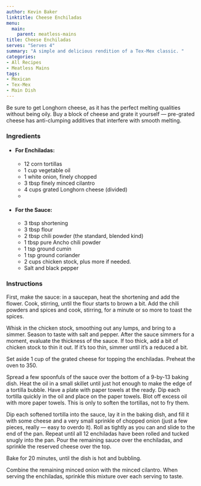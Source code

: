 ```yaml
---
author: Kevin Baker
linktitle: Cheese Enchiladas
menu:
  main:
    parent: meatless-mains
title: Cheese Enchiladas
serves: "Serves 4"
summary: "A simple and delicious rendition of a Tex-Mex classic. "
categories:
- All Recipes
- Meatless Mains
tags:
- Mexican
- Tex-Mex
- Main Dish
---
```

Be sure to get Longhorn cheese, as it has the perfect melting qualities without being oily. Buy a block of cheese and grate it yourself — pre-grated cheese has anti-clumping additives that interfere with smooth melting.

### Ingredients

<div class="ingredient-list">

* #### For Enchiladas:
  * 12 corn tortillas  
  * 1 cup vegetable oil  
  * 1 white onion, finely chopped  
  * 3 tbsp finely minced cilantro  
  * 4 cups grated Longhorn cheese (divided)  
  *   
* #### For the Sauce:  
  * 3 tbsp shortening  
  * 3 tbsp flour  
  * 2 tbsp chili powder (the standard, blended kind)  
  * 1 tbsp pure Ancho chili powder  
  * 1 tsp ground cumin  
  * 1 tsp ground coriander  
  * 2 cups chicken stock, plus more if needed.  
  * Salt and black pepper  

</div>

### Instructions

First, make the sauce: in a saucepan, heat the shortening and add the flower. Cook, stirring, until the flour starts to brown a bit. Add the chili powders and spices and cook, stirring, for a minute or so more to toast the spices. 

Whisk in the chicken stock, smoothing out any lumps, and bring to a simmer. Season to taste with salt and pepper. After the sauce simmers for a moment, evaluate the thickness of the sauce. If too thick, add a bit of chicken stock to thin it out. If it’s too thin, simmer until it’s a reduced a bit.

Set aside 1 cup of the grated cheese for topping the enchiladas. Preheat the oven to 350.

Spread a few spoonfuls of the sauce over the bottom of a 9-by-13 baking dish.  Heat the oil in a small skillet until just hot enough to make the edge of a tortilla bubble. Have a plate with paper towels at the ready. Dip each tortilla quickly in the oil and place on the paper towels. Blot off excess oil with more paper towels. This is only to soften the tortillas, not to fry them.

Dip each softened tortilla into the sauce, lay it in the baking dish, and fill it with some cheese and a very small sprinkle of chopped onion (just a few pieces, really — easy to overdo it). Roll as tightly as you can and slide to the end of the pan. Repeat until all 12 enchiladas have been rolled and tucked snugly into the pan. Pour the remaining sauce over the enchiladas, and sprinkle the reserved cheese over the top.

Bake for 20 minutes, until the dish is hot and bubbling.

Combine the remaining minced onion with the minced cilantro.  When serving the enchiladas, sprinkle this mixture over each serving to taste.